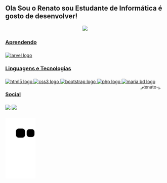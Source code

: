 ## Ola Sou o Renato sou Estudante de Informática é gosto de desenvolver!



<div align="center">
  <a href="https://github.com/renatochaves1999">
  <img height="165em" src="https://github-readme-stats.vercel.app/api/top-langs/?username=renatochaves1999&layout=compact&langs_count=7&theme=tokyonight"/>
</div>
  
 <h3 align="left">Aprendendo</h2>

###

<div align="left">
  <img src="https://img.shields.io/badge/Laravel-FF2D20?style=for-the-badge&logo=laravel&logoColor=white" alt="larvel logo"/>
 
</div>



<h3 align="left">Linguagens e Tecnologias</h2>

###

<div align="left">
  <img src="https://cdn.jsdelivr.net/gh/devicons/devicon/icons/html5/html5-original.svg" height="40" width="52" alt="html5 logo"/>
  <img src="https://cdn.jsdelivr.net/gh/devicons/devicon/icons/css3/css3-original.svg" height="40" width="52" alt="css3 logo"/>
  <img src="https://cdn.jsdelivr.net/gh/devicons/devicon/icons/bootstrap/bootstrap-original.svg" height="40" width="52" alt="bootstrap logo"/>
  <img src="https://cdn.jsdelivr.net/gh/devicons/devicon/icons/php/php-original.svg" height="40" width="52" alt="php logo"/>
  <img src="https://img.shields.io/badge/MariaDB-003545?style=for-the-badge&logo=mariadb&logoColor=white" height="40" width="52" alt="maria bd logo"/>
  <img align="right" alt="Renato-pic" height="150" style="border-radius:50px;" src="https://giffiles.alphacoders.com/206/206734.gif">
</div>





</div>



###

<h3 align="left">Social</h2>

###

  
<div> 

  <a href = "mailto:renatchaves1999@outlook.com"><img src="https://img.shields.io/badge/-Outlook-%23333?style=for-the-badge&logo=gmail&logoColor=white" target="_blank"></a>
  <a href="https://www.linkedin.com/in/renato-chaves-960b37154/" target="_blank"><img src="https://img.shields.io/badge/-LinkedIn-%230077B5?style=for-the-badge&logo=linkedin&logoColor=white" target="_blank"></a> 


  
 
 
</div>

 ###

 ![Snake animation](https://github.com/renatochaves1999/renatochaves1999/blob/output/github-contribution-grid-snake.svg)






















  
  
